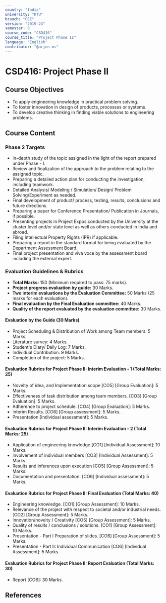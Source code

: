 ```yaml
---
country: "India"
university: "KTU"
branch: "CSE"
version: "2019-23"
semester: 8
course_code: "CSD416"
course_title: "Project Phase II"
language: "English"
contributor: "@arjun-ms"
---
```


<!--  need to recheck this again -->

# CSD416: Project Phase II

## Course Objectives
* To apply engineering knowledge in practical problem solving.
* To foster innovation in design of products, processes or systems.
* To develop creative thinking in finding viable solutions to engineering problems.

## Course Content
### Phase 2 Targets
* In-depth study of the topic assigned in the light of the report prepared under Phase - I.
* Review and finalization of the approach to the problem relating to the assigned topic.
* Preparing a detailed action plan for conducting the investigation, including teamwork.
* Detailed Analysis/ Modeling / Simulation/ Design/ Problem Solving/Experiment as needed.
* Final development of product/ process, testing, results, conclusions and future directions.
* Preparing a paper for Conference Presentation/ Publication in Journals, if possible.
* Presenting projects in Project Expos conducted by the University at the cluster level and/or state level as well as others conducted in India and abroad.
* Filing Intellectual Property Rights (IPR) if applicable.
* Preparing a report in the standard format for being evaluated by the Department Assessment Board.
* Final project presentation and viva voce by the assessment board including the external expert.

### Evaluation Guidelines & Rubrics
* **Total Marks:** 150 (Minimum required to pass: 75 marks).
* **Project progress evaluation by guide:** 30 Marks.
* **Two interim evaluations by the Evaluation Committee:** 50 Marks (25 marks for each evaluation).
* **Final evaluation by the Final Evaluation committee:** 40 Marks.
* **Quality of the report evaluated by the evaluation committee:** 30 Marks.

#### Evaluation by the Guide (30 Marks) 
* Project Scheduling & Distribution of Work among Team members: 5 Marks.
* Literature survey: 4 Marks.
* Student's Diary/ Daily Log: 7 Marks.
* Individual Contribution: 9 Marks.
* Completion of the project: 5 Marks.

#### Evaluation Rubrics for Project Phase II: Interim Evaluation - 1 (Total Marks: 25) 
* Novelty of idea, and Implementation scope [CO5] [Group Evaluation]: 5 Marks.
* Effectiveness of task distribution among team members. [CO3] [Group Evaluation]: 5 Marks.
* Adherence to project schedule. [CO4] [Group Evaluation]: 5 Marks.
* Interim Results. [CO6] [Group assessment]: 5 Marks.
* Presentation [Individual assessment]: 5 Marks.

#### Evaluation Rubrics for Project Phase II: Interim Evaluation – 2 (Total Marks: 25) 
* Application of engineering knowledge [CO1] [Individual Assessment]: 10 Marks.
* Involvement of individual members [CO3] [Individual Assessment]: 5 Marks.
* Results and inferences upon execution [CO5] [Group Assessment]: 5 Marks.
* Documentation and presentation. [CO6] [Individual assessment]: 5 Marks.

#### Evaluation Rubrics for Project Phase II: Final Evaluation (Total Marks: 40) 
* Engineering knowledge. [CO1] [Group Assessment]: 10 Marks.
* Relevance of the project with respect to societal and/or industrial needs. [CO2] [Group Assessment]: 5 Marks.
* Innovation/novelty / Creativity [CO5] [Group Assessment]: 5 Marks.
* Quality of results / conclusions / solutions. [CO1] [Group Assessment]: 10 Marks.
* Presentation - Part I Preparation of slides. [CO6] [Group Assessment]: 5 Marks.
* Presentation - Part II: Individual Communication [CO6] [Individual Assessment]: 5 Marks.

#### Evaluation Rubrics for Project Phase II: Report Evaluation (Total Marks: 30) 
* Report [CO6]: 30 Marks.

## References